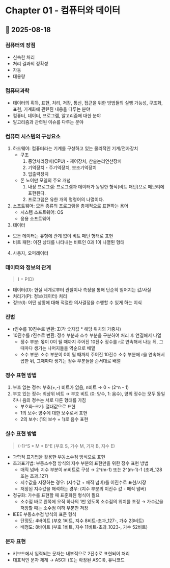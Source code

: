 # Chapter 01 - 컴퓨터와 데이터
## 📅 2025-08-18
### 컴퓨터의 장점
- 신속한 처리
- 처리 결과의 정확성
- 자동
- 대용량
### 컴퓨터과학
- 데이터의 획득, 표현, 처리, 저장, 통신, 접근을 위한 방법들의 실행 가능성, 구조화, 표현, 기계화에 관련된 내용을 다루는 분야
- 컴퓨터, 데이터, 프로그램, 알고리즘에 대한 분야
- 알고리즘과 관련된 이슈를 다루는 분야
### 컴퓨터 시스템의 구성요소
1. 하드웨어: 컴퓨터라는 기계를 구성하고 있는 물리적인 기계/전자장치
   - 구조
     1. 중앙처리장치(CPU) - 제어장치, 산술논리연산장치
     2. 기억장치 - 주기억장치, 보조기억장치
     3. 입출력장치
   - 폰 노이만 모델의 주요 개념
     1. 내장 프로그램: 프로그램과 데이터가 동일한 형식(비트 패턴)으로 메모리에 표현된다.
     2. 프로그램은 유한 개의 명령어의 나열이다.
2. 소프트웨어: 모든 종류의 프로그램을 총체적으로 표현하는 용어
   - 시스템 소프트웨어: OS
   - 응용 소프트웨어
3. 데이터
  - 모든 데이터는 유형에 관계 없이 비트 패턴 형태로 표현
  - 비트 패턴: 이진 상태를 나타내는 비트인 0과 1이 나열된 형태
4. 사용자, 오퍼레이터

### 데이터와 정보의 관계
> I = P(D)
- 데이터(D): 현실 세계로부터 관찰이나 측정을 통해 단순히 얻어지는 값/사실
- 처리기(P): 정보(데이터) 처리
- 정보(I): 어떤 상황에 대해 적절한 의사결정을 수행할 수 있게 하는 지식

### 진법
- r진수를 10진수로 변환: Σ(각 숫자값 * 해당 위치의 가중치)
- 10진수를 r진수로 변환: 정수 부분과 소수 부분을 구분하여 처리 후 연결해서 나열
  - 정수 부분: 몫이 0이 될 때까지 주어진 10진수 정수를 r로 연속해서 나눈 뒤, 그때마다 생기는 나머지들을 역순으로 배열
  - 소수 부분: 소수 부분이 0이 될 때까지 주어진 10진수 소수 부분에 r을 연속해서 곱한 뒤, 그때마다 생기는 정수 부분들을 순서대로 배열

### 정수 표현 방법
1. 부호 없는 정수: 부호(+,-) 비트가 없음,  n비트 → 0 ~ (2^n - 1)
2. 부호 있는 정수: 최상위 비트 → 부호 비트 (0: 양수, 1: 음수), 양의 정수는 모두 동일하나 음의 정수는 서로 다른 형태를 가짐
   - 부호화-크기: 절대값으로 표현
   - 1의 보수: 양수에 대한 보수로서 표현
   - 2의 보수: (1의 보수 + 1)로 음수 표현
  
### 실수 표현 방법
> (-1)^S * M * B^E (부호 S, 가수 M, 기저 B, 지수 E)
- 과학적 표기법을 활용한 부동소수점 방식으로 표현
- 초과표기법: 부동소수점 방식의 지수 부분의 표현만을 위한 정수 표현 방법
  - 매직 넘버: 지수 부분이 m비트로 구성 → 2^(m-1) 또는 2^(m-1)-1 (초과_128 또는 초과_127)
  - 지수값을 저장하는 경우: (지수값 + 매직 넘버)를 이진수로 표현/저장
  - 저장된 지수값을 해석하는 경우: (지수 부분의 이진수 값 - 매직 넘버)
- 정규화: 가수를 표현할 때 표준화된 형식이 필요
  -  소수점 바로 왼쪽에 오직 하나의 1만 있도록 소수점의 위치를 조정 → 가수값을 저장할 때는 소수점 이하 부분만 저장
- IEEE 부동소수점 방식의 표준 형식
  - 단정도: 4바이트 (부호 1비트, 지수 8비트-초과_127-, 가수 23비트)
  - 배정도: 8바이트 (부호 1비트, 지수 11비트-초과_1023-, 가수 52비트)
 
### 문자 표현
- 키보드에서 입력되는 문자는 내부적으로 2진수로 표현되어 처리
- 대표적인 문자 체계 → ASCII (또는 확장된 ASCII), 유니코드
